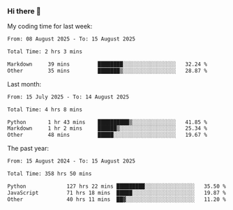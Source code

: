 ### Hi there 👋

My coding time for last week:

<!--START_SECTION:week-->

```txt
From: 08 August 2025 - To: 15 August 2025

Total Time: 2 hrs 3 mins

Markdown     39 mins         ████████░░░░░░░░░░░░░░░░░   32.24 %
Other        35 mins         ███████▒░░░░░░░░░░░░░░░░░   28.87 %
```

<!--END_SECTION:week-->

Last month:

<!--START_SECTION:month-->

```txt
From: 15 July 2025 - To: 14 August 2025

Total Time: 4 hrs 8 mins

Python       1 hr 43 mins    ██████████▒░░░░░░░░░░░░░░   41.85 %
Markdown     1 hr 2 mins     ██████▒░░░░░░░░░░░░░░░░░░   25.34 %
Other        48 mins         █████░░░░░░░░░░░░░░░░░░░░   19.67 %
```

<!--END_SECTION:month-->

The past year:

<!--START_SECTION:year-->

```txt
From: 15 August 2024 - To: 15 August 2025

Total Time: 358 hrs 50 mins

Python             127 hrs 22 mins █████████░░░░░░░░░░░░░░░░   35.50 %
JavaScript         71 hrs 18 mins  █████░░░░░░░░░░░░░░░░░░░░   19.87 %
Other              40 hrs 11 mins  ██▓░░░░░░░░░░░░░░░░░░░░░░   11.20 %
```

<!--END_SECTION:year-->
